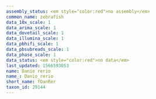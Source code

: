 ```yaml
---
assembly_status: <em style="color:red">no assembly</em>
common_name: zebrafish
data_10x_scale: 1
data_arima_scale: 1
data_dovetail_scale: 1
data_illumina_scale: 1
data_pbhifi_scale: 1
data_pbsubreads_scale: 1
data_phase_scale: 1
data_status: <em style="color:red">no data</em>
last_updated: 1566593053
name: Danio rerio
name_: Danio_rerio
short_name: fDanRer
taxon_id: 29144
---
```

